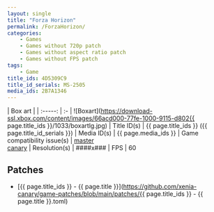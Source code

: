 ```yaml
---
layout: single
title: "Forza Horizon"
permalink: /ForzaHorizon/
categories:
    - Games
    - Games without 720p patch
    - Games without aspect ratio patch
    - Games without FPS patch
tags:
    - Game
title_ids: 4D5309C9
title_id_serials: MS-2505
media_ids: 2B7A1346
---
```


| Box art                     |
| :-----:                     | :-
| ![Boxart](https://download-ssl.xbox.com/content/images/66acd000-77fe-1000-9115-d802{{ page.title_ids }}/1033/boxartlg.jpg)
| Title ID(s)                 | {{ page.title_ids }} ({{ page.title_id_serials }})
| Media ID(s)                 | {{ page.media_ids }}
| Game compatibility issue(s) | [master](https://github.com/xenia-project/game-compatibility/issues/509)<br>[canary](https://github.com/xenia-canary/game-compatibility/issues/30)
| Resolution(s)               | ####x###
| FPS                         | 60

## Patches
* [{{ page.title_ids }} - {{ page.title }}](https://github.com/xenia-canary/game-patches/blob/main/patches/{{ page.title_ids }} - {{ page.title }}.toml)
